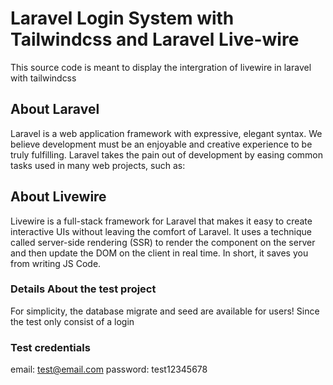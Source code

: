 # Laravel Login System with Tailwindcss and Laravel Live-wire

This source code is meant to display the intergration of livewire in laravel with tailwindcss

## About Laravel

Laravel is a web application framework with expressive, elegant syntax. We believe development must be an enjoyable and creative experience to be truly fulfilling. Laravel takes the pain out of development by easing common tasks used in many web projects, such as:

## About Livewire
Livewire is a full-stack framework for Laravel that makes it easy to create interactive UIs without leaving the comfort of Laravel. It uses a technique called server-side rendering (SSR) to render the component on the server and then update the DOM on the client in real time.
In short, it saves you from writing JS Code.

### Details About the test project

For simplicity, the database migrate and seed are available for users! Since the test only consist of a login

### Test credentials

email: test@email.com
password: test12345678
